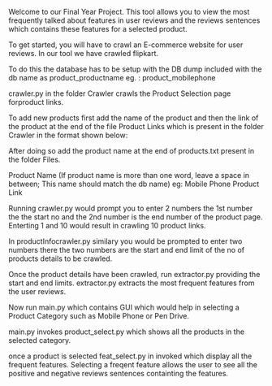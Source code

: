 Welcome to our Final Year Project. This tool allows you to view the most frequently talked about features in user reviews and the reviews sentences which contains these features for a selected product. 

To get started, you will have to crawl an E-commerce website for user reviews. In our tool we have crawled flipkart. 

To do this the database has to be setup with the DB dump included with the db name as product_productname eg. : product_mobilephone

crawler.py in the folder Crawler crawls the Product Selection page forproduct links.

To add new products first add the name of the product and then the link of the product at the end of the file Product Links which is present in the folder Crawler in the format shown below:

After doing so add the product name at the end of products.txt present in the folder Files. 

Product Name <new line>
(If product name is more than one word, leave a space in between; This name should match the db name) eg: Mobile Phone
Product Link

Running crawler.py would prompt you to enter 2 numbers the 1st number the the start no and the 2nd number is the end number of the product page. Enterting 1 and 10 would result in crawling 10 product links.

In productInfocrawler.py similary you would be prompted to enter two numbers there the two numbers are the start and end limit of the no of products details to be crawled. 

Once the product details have been crawled, run extractor.py providing the start and end limits. 
extractor.py extracts the most frequent features from the user reviews. 

Now run main.py which contains GUI which would help in selecting a Product Category such as Mobile Phone or Pen Drive.

main.py invokes product_select.py which shows all the products in the selected category. 

once a product is selected feat_select.py in invoked which display all the frequent features. Selecting a freqent feature allows the user to see all the positive and negative reviews sentences containting the features. 
